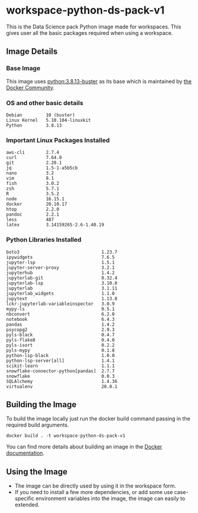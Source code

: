 # workspace-python-ds-pack-v1
This is the Data Science pack Python image made for workspaces. This gives user all the basic packages required when using a workspace.

## Image Details
### Base Image
This image uses [python:3.8.13-buster](https://hub.docker.com/layers/python/library/python/3.8.13-buster/images/sha256-69b40f95ee1f46ca73190ef8f18ba178b6c3500bf0a784b008907433b4f41d2a?context=explore) as its base which is maintained by [the Docker Community](https://github.com/docker-library/python).

### OS and other basic details
```
Debian         10 (buster)
Linux Kernel   5.10.104-linuxkit
Python         3.8.13
```

### Important Linux Packages Installed
```
aws-cli        2.7.4
curl           7.64.0
git            2.20.1
jq             1.5-1-a5b5cb
nano           3.2
vim            8.1
fish           3.0.2
zsh            5.7.1
R              3.5.2
node           16.15.1
docker         20.10.17
htop           2.2.0
pandoc         2.2.1
less           487
latex          3.14159265-2.6-1.40.19
```

### Python Libraries Installed
```
boto3                               1.23.7
ipywidgets                          7.6.5
jupyter-lsp                         1.5.1
jupyter-server-proxy                3.2.1
jupyterhub                          1.4.2
jupyterlab-git                      0.32.4
jupyterlab-lsp                      3.10.0
jupyterlab                          3.1.11
jupyterlab_widgets                  1.1.0
jupytext                            1.13.8
lckr-jupyterlab-variableinspector   3.0.9
mypy-ls                             0.5.1
nbconvert                           6.2.0
notebook                            6.4.3
pandas                              1.4.2
psycopg2                            2.9.3
pyls-black                          0.4.7
pyls-flake8                         0.4.0
pyls-isort                          0.2.2
pyls-mypy                           0.1.8
python-lsp-black                    1.0.0
python-lsp-server[all]              1.4.1
scikit-learn                        1.1.1
snowflake-connector-python[pandas]  2.7.7
snowflake                           0.0.3
SQLAlchemy                          1.4.36
virtualenv                          20.8.1
```

## Building the Image
To build the image locally just run the docker build command passing in the required build arguments.
```
docker build . -t workspace-python-ds-pack-v1
```
You can find more details about building an image in the [Docker documentation](https://docs.docker.com/engine/reference/commandline/build/).

## Using the Image
- The image can be directly used by using it in the workspace form.
- If you need to install a few more dependencies, or add some use case-specific environment variables into the image, the image can easily to extended.
